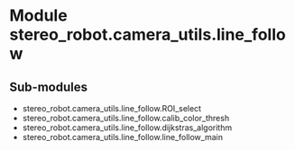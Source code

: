 Module stereo_robot.camera_utils.line_follow
============================================

Sub-modules
-----------
* stereo_robot.camera_utils.line_follow.ROI_select
* stereo_robot.camera_utils.line_follow.calib_color_thresh
* stereo_robot.camera_utils.line_follow.dijkstras_algorithm
* stereo_robot.camera_utils.line_follow.line_follow_main